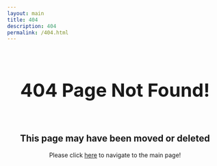 ```yaml
---
layout: main
title: 404
description: 404
permalink: /404.html
---
```


<h1 style='text-align: center; font-size: 43px; margin-top: 17%;'>
	404 Page Not Found!
</h1><br>

<h2 style='text-align: center;'>This page may have been moved or deleted</h2>

<p style="text-align: center;">
	Please click <a href='/index.html'>here</a> to navigate to the main page!
</p>